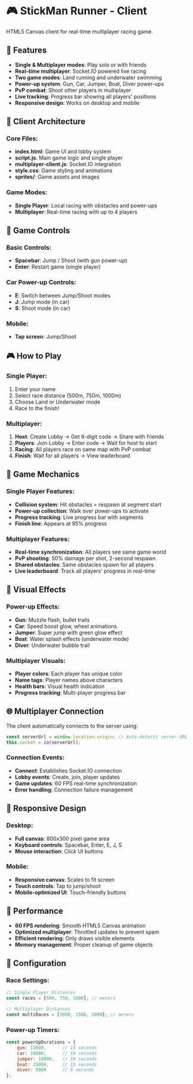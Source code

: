 # 🎮 StickMan Runner - Client

HTML5 Canvas client for real-time multiplayer racing game.

## 🚀 Features

- **Single & Multiplayer modes**: Play solo or with friends
- **Real-time multiplayer**: Socket.IO powered live racing
- **Two game modes**: Land running and underwater swimming
- **Power-up system**: Gun, Car, Jumper, Boat, Diver power-ups
- **PvP combat**: Shoot other players in multiplayer
- **Live tracking**: Progress bar showing all players' positions
- **Responsive design**: Works on desktop and mobile

## 📁 Client Architecture

### Core Files:
- **index.html**: Game UI and lobby system
- **script.js**: Main game logic and single player
- **multiplayer-client.js**: Socket.IO integration
- **style.css**: Game styling and animations
- **sprites/**: Game assets and images

### Game Modes:
- **Single Player**: Local racing with obstacles and power-ups
- **Multiplayer**: Real-time racing with up to 4 players

## 🎯 Game Controls

### Basic Controls:
- **Spacebar**: Jump / Shoot (with gun power-up)
- **Enter**: Restart game (single player)

### Car Power-up Controls:
- **E**: Switch between Jump/Shoot modes
- **J**: Jump mode (in car)
- **S**: Shoot mode (in car)

### Mobile:
- **Tap screen**: Jump/Shoot

## 🎮 How to Play

### Single Player:
1. Enter your name
2. Select race distance (500m, 750m, 1000m)
3. Choose Land or Underwater mode
4. Race to the finish!

### Multiplayer:
1. **Host**: Create Lobby → Get 6-digit code → Share with friends
2. **Players**: Join Lobby → Enter code → Wait for host to start
3. **Racing**: All players race on same map with PvP combat
4. **Finish**: Wait for all players → View leaderboard

## 🏁 Game Mechanics

### Single Player Features:
- **Collision system**: Hit obstacles = respawn at segment start
- **Power-up collection**: Walk over power-ups to activate
- **Progress tracking**: Live progress bar with segments
- **Finish line**: Appears at 95% progress

### Multiplayer Features:
- **Real-time synchronization**: All players see same game world
- **PvP shooting**: 50% damage per shot, 2-second respawn
- **Shared obstacles**: Same obstacles spawn for all players
- **Live leaderboard**: Track all players' progress in real-time

## 🎨 Visual Effects

### Power-up Effects:
- **Gun**: Muzzle flash, bullet trails
- **Car**: Speed boost glow, wheel animations  
- **Jumper**: Super jump with green glow effect
- **Boat**: Water splash effects (underwater mode)
- **Diver**: Underwater bubble trail

### Multiplayer Visuals:
- **Player colors**: Each player has unique color
- **Name tags**: Player names above characters
- **Health bars**: Visual health indication
- **Progress tracking**: Multi-player progress bar

## 🌐 Multiplayer Connection

The client automatically connects to the server using:
```javascript
const serverUrl = window.location.origin; // Auto-detects server URL
this.socket = io(serverUrl);
```

### Connection Events:
- **Connect**: Establishes Socket.IO connection
- **Lobby events**: Create, join, player updates
- **Game updates**: 60 FPS real-time synchronization
- **Error handling**: Connection failure management

## 📱 Responsive Design

### Desktop:
- **Full canvas**: 800x300 pixel game area
- **Keyboard controls**: Spacebar, Enter, E, J, S
- **Mouse interaction**: Click UI buttons

### Mobile:
- **Responsive canvas**: Scales to fit screen
- **Touch controls**: Tap to jump/shoot
- **Mobile-optimized UI**: Touch-friendly buttons

## 🎯 Performance

- **60 FPS rendering**: Smooth HTML5 Canvas animation
- **Optimized multiplayer**: Throttled updates to prevent spam
- **Efficient rendering**: Only draws visible elements
- **Memory management**: Proper cleanup of game objects

## 🔧 Configuration

### Race Settings:
```javascript
// Single Player Distances
const races = [500, 750, 1000]; // meters

// Multiplayer Distances  
const multiRaces = [1000, 1500, 2000]; // meters
```

### Power-up Timers:
```javascript
const powerUpDurations = {
    gun: 15000,      // 15 seconds
    car: 10000,      // 10 seconds  
    jumper: 10000,   // 10 seconds
    boat: 15000,     // 15 seconds
    diver: 8000      // 8 seconds
};
```